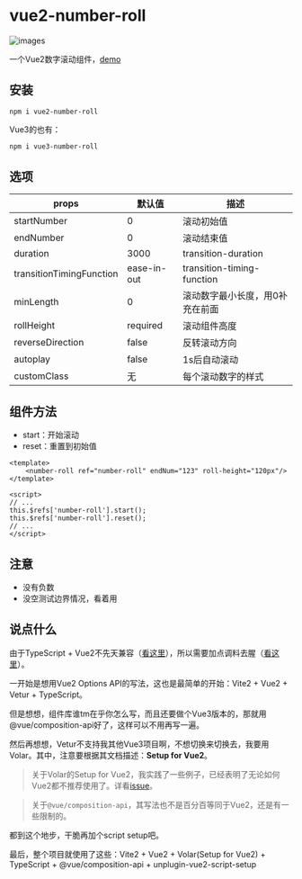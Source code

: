# vue2-number-roll

![images](https://img.shields.io/badge/vue-2.6.14-brightgreen)

一个Vue2数字滚动组件，[demo](https://lvjiaxuan.github.io/vue-number-roll/index.html)


## 安装

```
npm i vue2-number-roll
```

Vue3的也有：
```bash
npm i vue3-number-roll
```

## 选项

| props        | 默认值      | 描述                            |
| ------------ | ----------- | ------------------------------- |
| startNumber  | 0           | 滚动初始值                      |
| endNumber    | 0    | 滚动结束值                      |
| duration     | 3000        | transition-duration             |
| transitionTimingFunction | ease-in-out | transition-timing-function      |
| minLength    | 0           | 滚动数字最小长度，用0补充在前面 |
| rollHeight   | required    | 滚动组件高度                    |
| reverseDirection      | false       | 反转滚动方向                    |
| autoplay      | false       | 1s后自动滚动                    |
| customClass    | 无    | 每个滚动数字的样式              |

## 组件方法

- start：开始滚动
- reset：重置到初始值

```vue
<template>
	<number-roll ref="number-roll" endNum="123" roll-height="120px"/>
</template>

<script>
// ...
this.$refs['number-roll'].start();
this.$refs['number-roll'].reset();
// ...
</script>
```

## 注意

- 没有负数
- 没空测试边界情况，看着用

## 说点什么

由于TypeScript + Vue2不先天兼容（[看这里](https://www.zhihu.com/question/310485097/answer/591869966)），所以需要加点调料去腥（[看这里](https://cn.vuejs.org/v2/guide/typescript.html)）。

一开始是想用Vue2 Options API的写法，这也是最简单的开始：Vite2 + Vue2 + Vetur + TypeScript。

但是想想，组件库谁tm在乎你怎么写，而且还要做个Vue3版本的，那就用@vue/composition-api好了，这样可以不用再写一遍。

然后再想想，Vetur不支持我其他Vue3项目啊，不想切换来切换去，我要用Volar。其中，注意要根据其文档描述：**Setup for Vue2**。

> 关于Volar的Setup for Vue2，我实践了一些例子，已经表明了无论如何Vue2都不推荐使用了。详看[issue](https://github.com/johnsoncodehk/volar/issues/647#event-5543942889)。

> 关于`@vue/composition-api`，其写法也不是百分百等同于Vue2，还是有一些限制的。

都到这个地步，干脆再加个script setup吧。

最后，整个项目就使用了这些：Vite2 + Vue2 + Volar(Setup for Vue2) + TypeScript + @vue/composition-api + unplugin-vue2-script-setup
